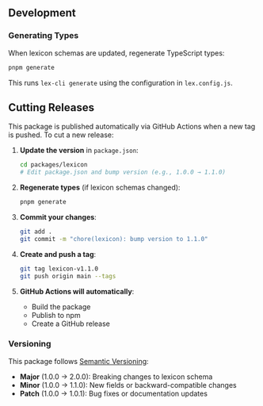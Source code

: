 
## Development

### Generating Types

When lexicon schemas are updated, regenerate TypeScript types:

```bash
pnpm generate
```

This runs `lex-cli generate` using the configuration in `lex.config.js`.

## Cutting Releases

This package is published automatically via GitHub Actions when a new tag is pushed. To cut a new release:

1. **Update the version** in `package.json`:

   ```bash
   cd packages/lexicon
   # Edit package.json and bump version (e.g., 1.0.0 → 1.1.0)
   ```

2. **Regenerate types** (if lexicon schemas changed):

   ```bash
   pnpm generate
   ```

3. **Commit your changes**:

   ```bash
   git add .
   git commit -m "chore(lexicon): bump version to 1.1.0"
   ```

4. **Create and push a tag**:

   ```bash
   git tag lexicon-v1.1.0
   git push origin main --tags
   ```

5. **GitHub Actions will automatically**:
   - Build the package
   - Publish to npm
   - Create a GitHub release

### Versioning

This package follows [Semantic Versioning](https://semver.org/):

- **Major** (1.0.0 → 2.0.0): Breaking changes to lexicon schema
- **Minor** (1.0.0 → 1.1.0): New fields or backward-compatible changes
- **Patch** (1.0.0 → 1.0.1): Bug fixes or documentation updates
